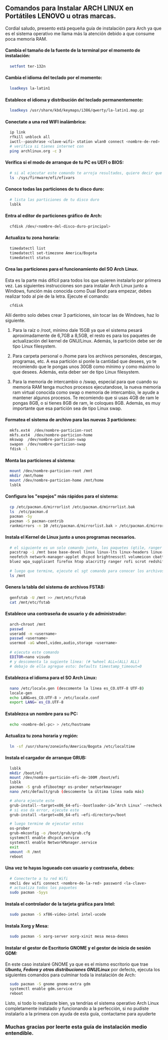 ## Comandos para Instalar ARCH LINUX en Portátiles LENOVO u otras marcas.

Cordial saludo, presento está pequeña guía de instalación para Arch ya que es el sistema operativo me llama más la atención debido a que consume poca memoria RAM.

#### Cambia el tamaño de la fuente de la terminal por el momento de instalación:
```bash
  setfont ter-132n
```

#### Cambia el idioma del teclado por el momento:
```bash
  loadkeys la-latin1
```

#### Establece el idioma y distribución del teclado permanentemente:
```bash
  loadkeys /usr/share/kbd/keymaps/i386/qwerty/la-latin1.map.gz
```

#### Conectate a una red WIFI inalámbrica: 
```bash
  ip link
  rfkill unblock all
  iwctl--passhrase <clave-wifi> station wlan0 connect <nombre-de-red>
  # verifica si tienes internet con
  ping archlinux.org -c 3
```

#### Verifica si el modo de arranque de tu PC es UEFI o BIOS:
```bash
  # si al ejecutar este comando te arroja resultados, quiere decir que tu maquina es por UEFI
  ls -/sys/firmware/efi/efivars
```

#### Conoce todas las particiones de tu disco duro:
```bash
  # lista las particiones de tu disco duro
  lsblk
```

#### Entra al editor de particiones gráfico de Arch:
```bash
  cfdisk /dev/<nombre-del-disco-duro-principal>
```

#### Actualiza tu zona horaria:
```bash
  timedatectl list
  timedatectl set-timezone America/Bogota
  timedatectl status
```

#### Crea las particiones para el funcionamiento del SO Arch Linux.
Esta es la parte más difícil para todos los que quieren instalarlo por primera vez. Las siguientes instrucciones son para instalar Arch Linux junto a Windows, función más conocida como Dual Boot para empezar, debes realizar todo al pie de la letra. Ejecute el comando:
```bash
  cfdisk
```

Allí dentro solo debes crear 3 particiones, sin tocar las de Windows, haz lo siguiente.

1. Para la raíz o /root, mínimo dale 15GB ya que el sistema pesará aproximadamente de 6,7GB a 8,5GB, el resto es para los paquetes de actualización del kernel de GNU/Linux. Además, la partición debe ser de tipo Linux filesystem.

2. Para carpeta personal o /home para los archivos personales, descargas, programas, etc. A esa partición si ponle la cantidad que desees, yo te recomiendo que le pongas unos 30GB como mínimo y como máximo lo que desees. Además, esta deber ser de tipo Linux filesystem.

3. Para la memoria de intercambio o /swap, especial para que cuando su memoria RAM tenga muchos procesos ejecutandose, la nueva memoria ram virtual conocida como swap o memoria de intercambio, le ayude a mantener algunos procesos. Te recomiendo que si usas 4GB de ram le pongas 8GB, o si tienes 8GB de ram, le coloques 8GB. Además, es muy importante que esa partición sea de tipo Linux swap.

#### Formatea el sistema de archivo para las nuevas 3 particiones:
```bash
  mkfs.ext4  /dev/nombre-particion-root
  mkfs.ext4  /dev/nombre-particion-home
  mkswap  /dev/nombre-particion-swap
  swapon  /dev/nombre-particion-swap
  fdisk -l
```

#### Monta las particiones al sistema: 
```bash
  mount /dev/nombre-particion-root /mnt
  mkdir /mnt/home
  mount /dev/nombre-particion-home /mnt/home
  lsblk
```

#### Configura los "espejos" más rápidos para el sistema: 
```bash
  cp /etc/pacman.d/mirrorlist /etc/pacman.d/mirrorlist.bak
  ls  /etc/pacman.d
  pacman -Sy 
  pacman -S pacman-contrib
  rankmirrors -n 10 /etc/pacman.d/mirrorlist.bak > /etc/pacman.d/mirrorlist
```

#### Instala el Kernel de Linux junto a unos programas necesarios.
```bash
  # el siguiente es un solo comando junto, los paquetes (qtile, ranger y redshift) son opcionales
  pacstrap -i /mnt base base-devel linux linux-lts linux-headers linux-firmware sudo nano code git
  neofetch network-manager-applet dhcpcd brightnessctl volumeicon cbatticon lxappearance nitrogen vlc
  bluez wpa_supplicant firefox htop alacritty ranger rofi scrot redshift qtile
  
  # luego que termine, ejecute el sgt comando para conocer los archivos del sistema operativo
  ls /mnt
```

#### Genera la tabla del sistema de archivos FSTAB:
```bash
  genfstab -U /mnt >> /mnt/etc/fstab
  cat /mnt/etc/fstab
```

#### Establece una contraseña de usuario y de administrador: 
```bash
  arch-chroot /mnt
  passwd
  useradd -m <username>
  passwd <username>
  usermod -aG wheel,video,audio,storage <username>
  
  # ejecuta este comando
  EDITOR=nano visudo
  # y descomenta la sugiente línea: (# %wheel ALL=(ALL) ALL)
  # debajo de ella agregue esto: Defaults timestamp_timeout=0
```

#### Establezca el idioma para el SO Arch Linux:
```bash  
  nano /etc/locale.gen (descomente la línea es_CO.UTF-8 UTF-8)
  locale-gen
  echo LANG=es_CO.UTF-8 > /etc/locale.conf
  export LANG= es_CO.UTF-8
```

#### Establezca un nombre para su PC:
```bash
  echo <nombre-del-pc> > /etc/hostname
```
  
#### Actualiza tu zona horaria y región:
```bash
  ln -sf /usr/share/zoneinfo/America/Bogota /etc/localtime
```

#### Instala el cargador de arranque GRUB:
```bash
  lsblk
  mkdir /boot/efi
  mount /dev/nombre-partición-efi-de-100M /boot/efi
  lsblk
  pacman -S grub efibootmgr os-prober networkmanager
  nano /etc/default/grub (descomente la última línea nada más)

  # ahora ejecute este
  grub-install--target=x86_64-efi--bootloader-id=’Arch Linux’ –recheck
  # si ese da error, ejecute este
  grub-install –target=x86_64-efi –efi-directory=/boot
```
```bash  
  # luego termine de ejecutar estos
  os-prober
  grub-mkconfig -o /boot/grub/grub.cfg
  systemctl enable dhcpcd.service
  systemctl enable NetworkManager.service
  exit
  umount -R /mnt
  reboot
```

#### Una vez te hayas logueado con usuario y contraseña, debes:
```bash
  # Conecterte a tu red Wifi
  nmcli dev wifi connect <nombre-de-la-red> password <la-clave>
  # actualiza todos los paquetes
  sudo pacman -Syys
```

#### Instala el controlador de la tarjeta gráfica para Intel:
```bash
  sudo pacman -S xf86-video-intel intel-ucode
```

#### Instala Xorg y Mesa:
```bash
  sudo pacman -S xorg-server xorg-xinit mesa mesa-demos
```

#### Instalar el gestor de Escritorio GNOME y el gestor de inicio de sesión GDM:
En este caso instalaré GNOME ya que es el mismo escritorio que trae ***Ubuntu, Fedora y otras distribuciones GNU/Linux*** por defecto, ejecuta los siguientes comandos para culminar toda la instalación de Arch:
```bash
  sudo pacman -S gnome gnome-extra gdm
  systemctl enable gdm.service
  reboot
```

Listo, si todo lo realizaste bien, ya tendrías el sistema operativo Arch Linux completamente instalado y funcionando a la perfección, si no pudiste instalarlo a la primera con ayuda de esta guía, contactame para ayuderte

### Muchas gracias por leerte esta guía de instalación medio entendible.
